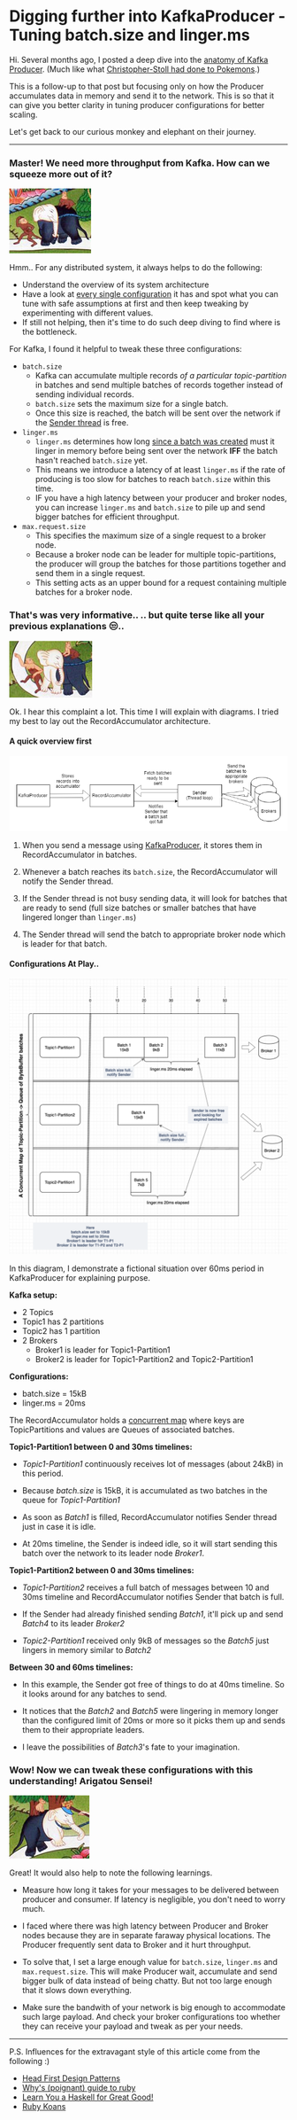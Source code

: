 # Digging further into KafkaProducer - Tuning batch.size and linger.ms
Hi. Several months ago, I posted a deep dive into the [anatomy of Kafka Producer](http://blog.vigneshwaran.in/post/174149490531/a-spiritual-journey-of-digging-into-kafka-producer). (Much like what [Christopher-Stoll had done to Pokemons](https://www.deviantart.com/christopher-stoll/art/Charmander-Anatomy-Pokedex-Entry-626850199).)

This is a follow-up to that post but focusing only on how the Producer accumulates data in memory and send it to the network. This is so that it can give you better clarity in tuning producer configurations for better scaling.

Let's get back to our curious monkey and elephant on their journey.


---


### Master! We need more throughput from Kafka. How can we squeeze more out of it?

![image](https://raw.githubusercontent.com/vigneshwaranr/blog_posts/master/screenshots/A_spiritual_journey_into_kafka_producer/Level3.png)

Hmm.. For any distributed system, it always helps to do the following:

* Understand the overview of its system architecture
* Have a look at [every single configuration](https://kafka.apache.org/documentation/#producerconfigs) it has and spot what you can tune with safe assumptions at first and then keep tweaking by experimenting with different values.
* If still not helping, then it's time to do such deep diving to find where is the bottleneck.

For Kafka, I found it helpful to tweak these three configurations:

* `batch.size`
  * Kafka can accumulate multiple records *of a particular topic-partition* in batches and send multiple batches of records together instead of sending individual records.
  * `batch.size` sets the maximum size for a single batch.
  * Once this size is reached, the batch will be sent over the network if the [Sender thread](https://github.com/apache/kafka/blob/1.1/clients/src/main/java/org/apache/kafka/clients/producer/internals/Sender.java) is free.
* `linger.ms`
  * `linger.ms` determines how long [since a batch was created](https://github.com/apache/kafka/blob/1.1/clients/src/main/java/org/apache/kafka/clients/producer/internals/ProducerBatch.java#L61) must it linger in memory before being sent over the network **IFF** the batch hasn't reached `batch.size` yet.
  * This means we introduce a latency of at least `linger.ms` if the rate of producing is too slow for batches to reach `batch.size` within this time.
  * IF you have a high latency between your producer and broker nodes, you can increase `linger.ms` and `batch.size` to pile up and send bigger batches for efficient throughput.
* `max.request.size`
  * This specifies the maximum size of a single request to a broker node.
  * Because a broker node can be leader for multiple topic-partitions, the producer will group the batches for those partitions together and send them in a single request.
  * This setting acts as an upper bound for a request containing multiple batches for a broker node.


### That's was very informative.. .. but quite terse like all your previous explanations 😒..

![image](https://raw.githubusercontent.com/vigneshwaranr/blog_posts/master/screenshots/A_spiritual_journey_into_kafka_producer/Level4.png)

Ok. I hear this complaint a lot. This time I will explain with diagrams. I tried my best to lay out the RecordAccumulator architecture.

#### A quick overview first

![image](https://raw.githubusercontent.com/vigneshwaranr/blog_posts/master/screenshots/A_spiritual_journey_into_kafka_producer/ProducerOverview.png)

1. When you send a message using [KafkaProducer](https://github.com/apache/kafka/blob/1.1/clients/src/main/java/org/apache/kafka/clients/producer/KafkaProducer.java), it stores them in RecordAccumulator in batches.

2. Whenever a batch reaches its `batch.size`, the RecordAccumulator will notify the Sender thread.

3. If the Sender thread is not busy sending data, it will look for batches that are ready to send (full size batches or smaller batches that have lingered longer than `linger.ms`)

4. The Sender thread will send the batch to appropriate broker node which is leader for that batch.

#### Configurations At Play..


![image](https://raw.githubusercontent.com/vigneshwaranr/blog_posts/master/screenshots/A_spiritual_journey_into_kafka_producer/RecordAccumulator.png)

In this diagram, I demonstrate a fictional situation over 60ms period in KafkaProducer for explaining purpose.

**Kafka setup:**

* 2 Topics
* Topic1 has 2 partitions
* Topic2 has 1 partition
* 2 Brokers
  * Broker1 is leader for Topic1-Partition1
  * Broker2 is leader for Topic1-Partition2 and Topic2-Partition1

**Configurations:**

* batch.size = 15kB
* linger.ms = 20ms

The RecordAccumulator holds a [concurrent map](https://github.com/apache/kafka/blob/1.1/clients/src/main/java/org/apache/kafka/clients/producer/internals/RecordAccumulator.java#L81) where keys are TopicPartitions and values are Queues of associated batches.

**Topic1-Partition1 between 0 and 30ms timelines:**

* *Topic1-Partition1* continuously receives lot of messages (about 24kB) in this period.

* Because *batch.size* is 15kB, it is accumulated as two batches in the queue for *Topic1-Partition1*

* As soon as *Batch1* is filled, RecordAccumulator notifies Sender thread just in case it is idle.

* At 20ms timeline, the Sender is indeed idle, so it will start sending this batch over the network to its leader node *Broker1*.

**Topic1-Partition2 between 0 and 30ms timelines:**

* *Topic1-Partition2* receives a full batch of messages between 10 and 30ms timeline and RecordAccumulator notifies Sender that batch is full.

* If the Sender had already finished sending *Batch1*, it'll pick up and send *Batch4* to its leader *Broker2*

* *Topic2-Partition1* received only 9kB of messages so the *Batch5* just lingers in memory similar to *Batch2*

**Between 30 and 60ms timelines:**

* In this example, the Sender got free of things to do at 40ms timeline. So it looks around for any batches to send.

* It notices that the *Batch2* and *Batch5* were lingering in memory longer than the configured limit of 20ms or more so it picks them up and sends them to their appropriate leaders.

* I leave the possibilities of *Batch3*'s fate to your imagination.

### Wow! Now we can tweak these configurations with this understanding! Arigatou Sensei!

![image](https://raw.githubusercontent.com/vigneshwaranr/blog_posts/master/screenshots/A_spiritual_journey_into_kafka_producer/Level5.png)

Great! It would also help to note the following learnings.

* Measure how long it takes for your messages to be delivered between producer and consumer. If latency is negligible, you don't need to worry much.

* I faced where there was high latency between Producer and Broker nodes because they are in separate faraway physical locations. The Producer frequently sent data to Broker and it hurt throughput.

* To solve that, I set a large enough value for `batch.size`, `linger.ms` and `max.request.size`. This will make Producer wait, accumulate and send bigger bulk of data instead of being chatty. But not too large enough that it slows down everything.

* Make sure the bandwith of your network is big enough to accommodate such large payload. And check your broker configurations too whether they can receive your payload and tweak as per your needs.

---

P.S. Influences for the extravagant style of this article come from the following :)

* [Head First Design Patterns](https://amzn.to/2EXaJ8N)
* [Why's (poignant) guide to ruby](https://poignant.guide/)
* [Learn You a Haskell for Great Good!](http://learnyouahaskell.com/)
* [Ruby Koans](http://rubykoans.com/)
